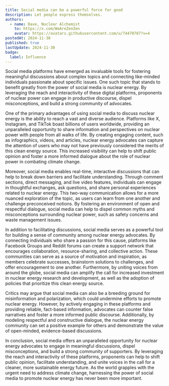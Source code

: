 ```yaml
---
title: Social media can be a powerful force for good
description: Let people express themselves.
authors:
  - name: Dave, Nuclear Alchemist
    to: https://x.com/WeAreZenZen
    avatar: https://avatars.githubusercontent.com/u/74470787?v=4
postedAt: 2024-11-30
published: true
lastUpdate: 2024-11-30
badge:
  label: Influence
---
```


Social media platforms have emerged as invaluable tools for fostering meaningful discussions about complex topics and connecting like-minded individuals passionate about specific issues. One such topic that stands to benefit greatly from the power of social media is nuclear energy. By leveraging the reach and interactivity of these digital platforms, proponents of nuclear power can engage in productive discourse, dispel misconceptions, and build a strong community of advocates.

One of the primary advantages of using social media to discuss nuclear energy is the ability to reach a vast and diverse audience. Platforms like X, Instagram, and TikTok boast billions of users worldwide, providing an unparalleled opportunity to share information and perspectives on nuclear power with people from all walks of life. By creating engaging content, such as infographics, videos, and articles, nuclear energy advocates can capture the attention of users who may not have previously considered the merits of this clean energy source. This increased visibility can help to shift public opinion and foster a more informed dialogue about the role of nuclear power in combating climate change.

Moreover, social media enables real-time, interactive discussions that can help to break down barriers and facilitate understanding. Through comment sections, direct messaging, and live video features, individuals can engage in thoughtful exchanges, ask questions, and share personal experiences related to nuclear energy. This two-way communication allows for a more nuanced exploration of the topic, as users can learn from one another and challenge preconceived notions. By fostering an environment of open and respectful dialogue, social media can help to dispel common myths and misconceptions surrounding nuclear power, such as safety concerns and waste management issues.

In addition to facilitating discussions, social media serves as a powerful tool for building a sense of community among nuclear energy advocates. By connecting individuals who share a passion for this cause, platforms like Facebook Groups and Reddit forums can create a support network that encourages collaboration, resource-sharing, and collective action. These communities can serve as a source of motivation and inspiration, as members celebrate successes, brainstorm solutions to challenges, and offer encouragement to one another. Furthermore, by uniting voices from around the globe, social media can amplify the call for increased investment in nuclear energy research and development, as well as the adoption of policies that prioritize this clean energy source.

Critics may argue that social media can also be a breeding ground for misinformation and polarization, which could undermine efforts to promote nuclear energy. However, by actively engaging in these platforms and providing reliable, fact-based information, advocates can counter false narratives and foster a more informed public discourse. Additionally, by modeling respectful and constructive dialogue, the nuclear energy community can set a positive example for others and demonstrate the value of open-minded, evidence-based discussions.

In conclusion, social media offers an unparalleled opportunity for nuclear energy advocates to engage in meaningful discussions, dispel misconceptions, and build a strong community of supporters. By leveraging the reach and interactivity of these platforms, proponents can help to shift public opinion, facilitate understanding, and unite voices in the call for a cleaner, more sustainable energy future. As the world grapples with the urgent need to address climate change, harnessing the power of social media to promote nuclear energy has never been more important.
